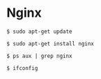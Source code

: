 # Nginx

 ~~~shell
$ sudo apt-get update

$ sudo apt-get install nginx

$ ps aux | grep nginx

$ ifconfig
 ~~~

